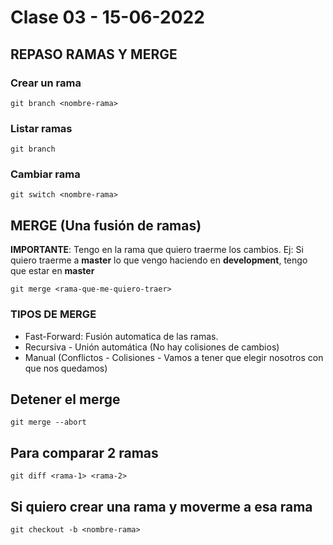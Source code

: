 # Clase 03 - 15-06-2022

## REPASO RAMAS Y MERGE

### Crear un rama

    git branch <nombre-rama>

### Listar ramas

    git branch

### Cambiar rama

    git switch <nombre-rama>


## MERGE (Una fusión de ramas)

**IMPORTANTE**: Tengo en la rama que quiero traerme los cambios. Ej: Si quiero traerme a **master** lo que vengo haciendo en **development**, tengo que estar en **master**


    git merge <rama-que-me-quiero-traer>

### TIPOS DE MERGE

* Fast-Forward: Fusión automatica de las ramas.
* Recursiva - Unión automática (No hay colisiones de cambios)
* Manual (Conflictos - Colisiones - Vamos a tener que elegir nosotros con que nos quedamos)

## Detener el merge

    git merge --abort

## Para comparar 2 ramas

    git diff <rama-1> <rama-2>

## Si quiero crear una rama y moverme a esa rama

    git checkout -b <nombre-rama>

